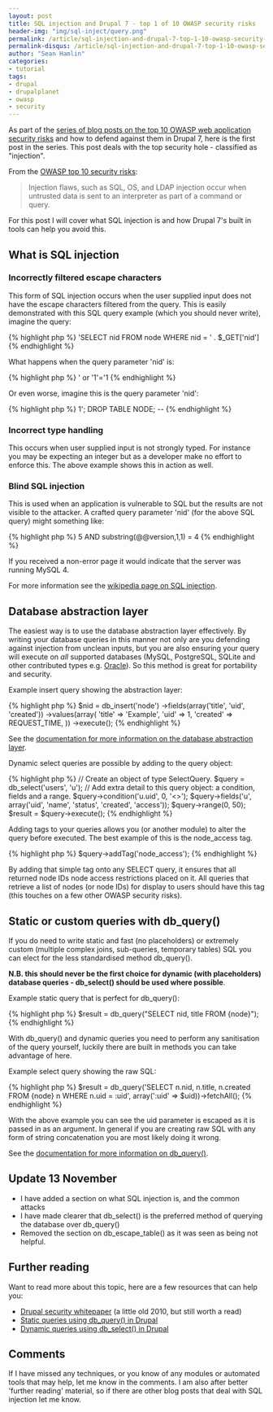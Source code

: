 ```yaml
---
layout: post
title: SQL injection and Drupal 7 - top 1 of 10 OWASP security risks
header-img: "img/sql-inject/query.png"
permalink: /article/sql-injection-and-drupal-7-top-1-10-owasp-security-risks/
permalink-disqus: /article/sql-injection-and-drupal-7-top-1-10-owasp-security-risks
author: "Sean Hamlin"
categories:
- tutorial
tags:
- drupal
- drupalplanet
- owasp
- security
---
```


As part of the [series of blog posts on the top 10 OWASP web application security risks](http://www.pixelite.co.nz/tag/owasp) and how to defend against them in Drupal 7, here is the first post in the series. This post deals with the top security hole - classified as "injection".

From the [OWASP top 10 security risks](https://www.owasp.org/index.php/Top_10_2013-A1-Injection):

> Injection flaws, such as SQL, OS, and LDAP injection occur when untrusted data is sent to an interpreter as part of a command or query.

For this post I will cover what SQL injection is and how Drupal 7's built in tools can help you avoid this.

## What is SQL injection ##

### Incorrectly filtered escape characters ###

This form of SQL injection occurs when the user supplied input does not have the escape characters filtered from the query. This is easily demonstrated with this SQL query example (which you should never write), imagine the query:

{% highlight php %}
'SELECT nid FROM node WHERE nid = ' . $_GET['nid']
{% endhighlight %}

What happens when the query parameter 'nid' is:

{% highlight php %}
' or '1'='1
{% endhighlight %}

Or even worse, imagine this is the query parameter 'nid':

{% highlight php %}
1'; DROP TABLE NODE; --
{% endhighlight %}

### Incorrect type handling ###

This occurs when user supplied input is not strongly typed. For instance you may be expecting an integer but as a developer make no effort to enforce this. The above example shows this in action as well.

### Blind SQL injection ###

This is used when an application is vulnerable to SQL but the results are not visible to the attacker. A crafted query parameter 'nid' (for the above SQL query) might something like:

{% highlight php %}
5 AND substring(@@version,1,1) = 4
{% endhighlight %}

If you received a non-error page it would indicate that the server was running MySQL 4.

For more information see the [wikipedia page on SQL injection](http://en.wikipedia.org/wiki/SQL_injection).

## Database abstraction layer ##

The easiest way is to use the database abstraction layer effectively. By writing your database queries in this manner not only are you defending against injection from unclean inputs, but you are also ensuring your query will execute on *all* supported databases (MySQL, PostgreSQL, SQLite and other contributed types e.g. [Oracle](https://drupal.org/project/oracle)). So this method is great for portability and security.

Example insert query showing the abstraction layer:

{% highlight php %}
$nid = db_insert('node')
->fields(array('title', 'uid', 'created'))
->values(array(
  'title' => 'Example',
  'uid' => 1,
  'created' => REQUEST_TIME,
))
->execute();
{% endhighlight %}

See the [documentation for more information on the database abstraction layer](https://drupal.org/developing/api/database).

Dynamic select queries are possible by adding to the query object:

{% highlight php %}
// Create an object of type SelectQuery.
$query = db_select('users', 'u');
// Add extra detail to this query object: a condition, fields and a range.
$query->condition('u.uid', 0, '<>');
$query->fields('u', array('uid', 'name', 'status', 'created', 'access'));
$query->range(0, 50);
$result = $query->execute();
{% endhighlight %}

Adding tags to your queries allows you (or another module) to alter the query before executed. The best example of this is the node_access tag.

{% highlight php %}
$query->addTag('node_access');
{% endhighlight %}

By adding that simple tag onto any SELECT query, it ensures that all returned node IDs node access restrictions placed on it. All queries that retrieve a list of nodes (or node IDs) for display to users should have this tag (this touches on a few other OWASP security risks).

## Static or custom queries with db_query() ##

If you do need to write static and fast (no placeholders) or extremely custom (multiple complex joins, sub-queries, temporary tables) SQL you can elect for the less standardised method db_query().

**N.B. this should never be the first choice for dynamic (with placeholders) database queries - db_select() should be used where possible**.

Example static query that is perfect for db_query():

{% highlight php %}
$result = db_query("SELECT nid, title FROM {node}");
{% endhighlight %}

With db_query() and dynamic queries you need to perform any sanitisation of the query yourself, luckily there are built in methods you can take advantage of here.

Example select query showing the raw SQL:

{% highlight php %}
$result = db_query('SELECT n.nid, n.title, n.created FROM {node} n WHERE n.uid = :uid', array(':uid' => $uid))->fetchAll();
{% endhighlight %}

With the above example you can see the uid parameter is escaped as it is passed in as an argument. In general if you are creating raw SQL with any form of string concatenation you are most likely doing it wrong.

See the [documentation for more information on db_query()](https://api.drupal.org/api/drupal/includes%21database%21database.inc/function/db_query/7).

## Update 13 November ##

* I have added a section on what SQL injection is, and the common attacks
* I have made clearer that db_select() is the preferred method of querying the database over db_query()
* Removed the section on db_escape_table() as it was seen as being not helpful.

## Further reading ##

Want to read more about this topic, here are a few resources that can help you:

* [Drupal security whitepaper](http://drupalsecurityreport.org/sites/drupalsecurityreport.org/files/drupal-security-white-paper-1-1.pdf) (a little old 2010, but still worth a read)
* [Static queries using db_query() in Drupal](https://drupal.org/node/310072)
* [Dynamic queries using db_select() in Drupal](https://drupal.org/node/310075)

## Comments ##

If I have missed any techniques, or you know of any modules or automated tools that may help, let me know in the comments. I am also after better 'further reading' material, so if there are other blog posts that deal with SQL injection let me know.
